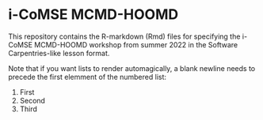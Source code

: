 # i-CoMSE MCMD-HOOMD

This repository contains the R-markdown (Rmd) files for specifying the i-CoMSE MCMD-HOOMD workshop from summer 2022 in the Software Carpentries-like lesson format.

Note that if you want lists to render automagically, a blank newline needs to precede the first elemment of the numbered list:

1. First
2. Second
1. Third
